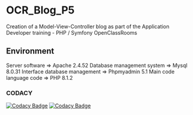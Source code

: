 # OCR_Blog_P5
Creation of a Model-View-Controller blog as part of the Application Developer training - PHP / Symfony OpenClassRooms
## Environment
Server software => Apache 2.4.52 Database management system => Mysql 8.0.31 Interface database management => Phpmyadmin 5.1 Main code language code => PHP 8.1.2
### CODACY
[![Codacy Badge](https://api.codacy.com/project/badge/Grade/960ce5f0f540421eb2eba9e59adebe0f)](https://app.codacy.com/gh/cedb13/OCR_Blog_P5?utm_source=github.com&utm_medium=referral&utm_content=cedb13/OCR_Blog_P5&utm_campaign=Badge_Grade)
[![Codacy Badge](https://app.codacy.com/project/badge/Grade/07d19140a08048aa98978c0bd1c81a5b)](https://app.codacy.com/gh/cedb13/OCR_Blog_P5/dashboard?utm_source=gh&utm_medium=referral&utm_content=&utm_campaign=Badge_grade)

